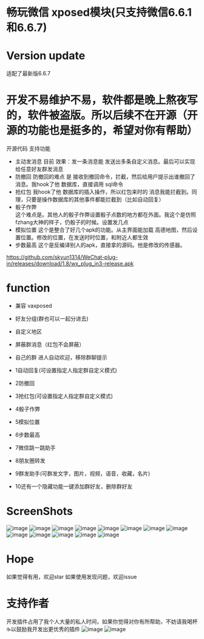畅玩微信 xposed模块(只支持微信6.6.1和6.6.7)
====

Version update
====
适配了最新版6.6.7


开发不易维护不易，软件都是晚上熬夜写的，软件被盗版。所以后续不在开源（开源的功能也是挺多的，希望对你有帮助）
===

开源代码 支持功能

 * 主动发消息 
   目前 效果：发一条消息能 发送出多条自定义消息。最后可以实现给任意好友群发消息
 * 防撤回 
    防撤回的难点 是 接收到撤回命令，拦截，然后给用户提示出谁撤回了消息。我hook了他 数据库，直接调用 sql命令
 * 抢红包 
    我hook了他 数据库的插入操作，所以红包来时的 消息我能拦截到。同理，只要是操作数据库的其他事件都能拦截到（比如自动回复）
 * 骰子作弊  
     这个难点是。其他人的骰子作弊设置骰子点数的地方都在外面。我这个是仿照fzhang大神的样子，仍骰子的时候。设置发几点
 * 模拟位置 
     这个是整合了好几个apk的功能。从主界面能加载 高德地图，然后设置位置。修改的位置，在发送时时位置，和附近人都生效
 * 步数最高
   这个是反编译别人的apk，直接拿的源码。他是修改的传感器。


https://github.com/skyun1314/WeChat-plug-in/releases/download/1.8/wx_plug_in3-release.apk

function
==== 
 * 兼容 vaxposed
 * 好友分组(群也可以一起分进去)
 * 自定义地区
 * 屏蔽群消息（红包不会屏蔽）
 * 自己的群 进人自动欢迎，移除群聊提示


 * 1自动回复(可设置指定人指定群自定义模式) 
 * 2防撤回  
 * 3抢红包(可设置指定人指定群自定义模式) 
 * 4骰子作弊 
 * 5模拟位置  
 * 6步数最高   
 * 7微信跳一跳助手
 * 8朋友圈转发
 * 9群发助手(可群发文字，图片，视频，语音，收藏，名片) 
 * 10还有一个隐藏功能一键添加群好友，删除群好友


ScreenShots
====
![image](https://github.com/skyun1314/AesTest/blob/master/11.png)
![image](https://github.com/skyun1314/AesTest/blob/master/22.png)
![image](https://github.com/skyun1314/AesTest/blob/master/33.png)
![image](https://github.com/skyun1314/AesTest/blob/master/44.png)
![image](https://github.com/skyun1314/AesTest/blob/master/screenshots/1.jpg)
![image](https://github.com/skyun1314/AesTest/blob/master/screenshots/chehui.jpg)
![image](https://github.com/skyun1314/AesTest/blob/master/screenshots/3.jpg)
![image](https://github.com/skyun1314/AesTest/blob/master/screenshots/4.jpg)
![image](https://github.com/skyun1314/AesTest/blob/master/screenshots/5.jpg)
![image](https://github.com/skyun1314/AesTest/blob/master/screenshots/6.jpg)
![image](https://github.com/skyun1314/AesTest/blob/master/screenshots/7.jpg)
![image](https://github.com/skyun1314/AesTest/blob/master/screenshots/setp.png)
![image](https://github.com/skyun1314/AesTest/blob/master/screenshots/9.jpg)
 


Hope
==== 
如果觉得有用，欢迎star
如果使用发现问题，欢迎issue

支持作者
==== 
开发插件占用了我个人大量的私人时间，如果你觉得对你有所帮助，不妨请我喝杯☕️以鼓励我开发出更优秀的插件
 ![image](https://github.com/skyun1314/AesTest/blob/master/screenshots/alipay.jpg)
![image](https://github.com/skyun1314/AesTest/blob/master/screenshots/mm_pay.png)
